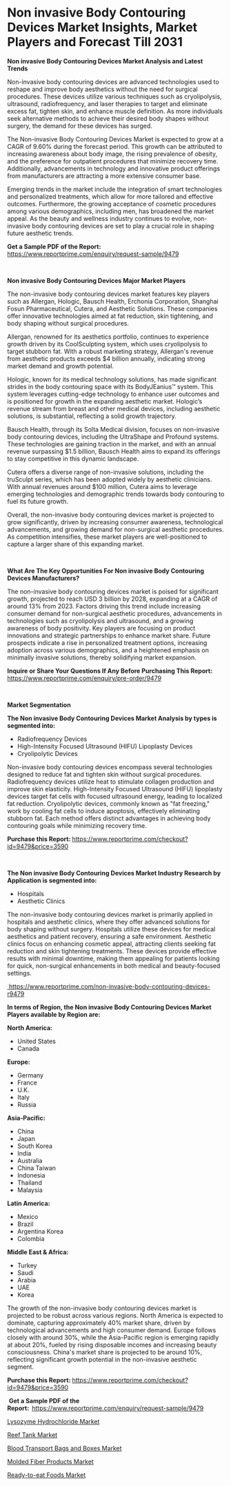 <p><h1>Non invasive Body Contouring Devices Market Insights, Market Players and Forecast Till 2031</h1></p><p><strong>Non invasive Body Contouring Devices Market Analysis and Latest Trends</strong></p>
<p><p>Non-invasive body contouring devices are advanced technologies used to reshape and improve body aesthetics without the need for surgical procedures. These devices utilize various techniques such as cryolipolysis, ultrasound, radiofrequency, and laser therapies to target and eliminate excess fat, tighten skin, and enhance muscle definition. As more individuals seek alternative methods to achieve their desired body shapes without surgery, the demand for these devices has surged.</p><p>The Non-invasive Body Contouring Devices Market is expected to grow at a CAGR of 9.60% during the forecast period. This growth can be attributed to increasing awareness about body image, the rising prevalence of obesity, and the preference for outpatient procedures that minimize recovery time. Additionally, advancements in technology and innovative product offerings from manufacturers are attracting a more extensive consumer base.</p><p>Emerging trends in the market include the integration of smart technologies and personalized treatments, which allow for more tailored and effective outcomes. Furthermore, the growing acceptance of cosmetic procedures among various demographics, including men, has broadened the market appeal. As the beauty and wellness industry continues to evolve, non-invasive body contouring devices are set to play a crucial role in shaping future aesthetic trends.</p></p>
<p><strong>Get a Sample PDF of the Report:&nbsp;</strong> <a href="https://www.reportprime.com/enquiry/request-sample/9479">https://www.reportprime.com/enquiry/request-sample/9479</a></p>
<p>&nbsp;</p>
<p><strong>Non invasive Body Contouring Devices Major Market Players</strong></p>
<p><p>The non-invasive body contouring devices market features key players such as Allergan, Hologic, Bausch Health, Erchonia Corporation, Shanghai Fosun Pharmaceutical, Cutera, and Aesthetic Solutions. These companies offer innovative technologies aimed at fat reduction, skin tightening, and body shaping without surgical procedures.</p><p>Allergan, renowned for its aesthetics portfolio, continues to experience growth driven by its CoolSculpting system, which uses cryolipolysis to target stubborn fat. With a robust marketing strategy, Allergan's revenue from aesthetic products exceeds $4 billion annually, indicating strong market demand and growth potential.</p><p>Hologic, known for its medical technology solutions, has made significant strides in the body contouring space with its BodyJEanius™ system. This system leverages cutting-edge technology to enhance user outcomes and is positioned for growth in the expanding aesthetic market. Hologic’s revenue stream from breast and other medical devices, including aesthetic solutions, is substantial, reflecting a solid growth trajectory.</p><p>Bausch Health, through its Solta Medical division, focuses on non-invasive body contouring devices, including the UltraShape and Profound systems. These technologies are gaining traction in the market, and with an annual revenue surpassing $1.5 billion, Bausch Health aims to expand its offerings to stay competitive in this dynamic landscape.</p><p>Cutera offers a diverse range of non-invasive solutions, including the truSculpt series, which has been adopted widely by aesthetic clinicians. With annual revenues around $100 million, Cutera aims to leverage emerging technologies and demographic trends towards body contouring to fuel its future growth.</p><p>Overall, the non-invasive body contouring devices market is projected to grow significantly, driven by increasing consumer awareness, technological advancements, and growing demand for non-surgical aesthetic procedures. As competition intensifies, these market players are well-positioned to capture a larger share of this expanding market.</p></p>
<p>&nbsp;</p>
<p><strong>What Are The Key Opportunities For Non invasive Body Contouring Devices Manufacturers?</strong></p>
<p><p>The non-invasive body contouring devices market is poised for significant growth, projected to reach USD 3 billion by 2028, expanding at a CAGR of around 13% from 2023. Factors driving this trend include increasing consumer demand for non-surgical aesthetic procedures, advancements in technologies such as cryolipolysis and ultrasound, and a growing awareness of body positivity. Key players are focusing on product innovations and strategic partnerships to enhance market share. Future prospects indicate a rise in personalized treatment options, increasing adoption across various demographics, and a heightened emphasis on minimally invasive solutions, thereby solidifying market expansion.</p></p>
<p><strong>Inquire or Share Your Questions If Any Before Purchasing This Report:</strong> <a href="https://www.reportprime.com/enquiry/pre-order/9479">https://www.reportprime.com/enquiry/pre-order/9479</a></p>
<p>&nbsp;</p>
<p><strong>Market Segmentation</strong></p>
<p><strong>The Non invasive Body Contouring Devices Market Analysis by types is segmented into:</strong></p>
<p><ul><li>Radiofrequency Devices</li><li>High-Intensity Focused Ultrasound (HIFU) Lipoplasty Devices</li><li>Cryolipolytic Devices</li></ul></p>
<p><p>Non-invasive body contouring devices encompass several technologies designed to reduce fat and tighten skin without surgical procedures. Radiofrequency devices utilize heat to stimulate collagen production and improve skin elasticity. High-Intensity Focused Ultrasound (HIFU) lipoplasty devices target fat cells with focused ultrasound energy, leading to localized fat reduction. Cryolipolytic devices, commonly known as "fat freezing," work by cooling fat cells to induce apoptosis, effectively eliminating stubborn fat. Each method offers distinct advantages in achieving body contouring goals while minimizing recovery time.</p></p>
<p><strong>Purchase this Report:&nbsp;</strong><a href="https://www.reportprime.com/checkout?id=9479&price=3590">https://www.reportprime.com/checkout?id=9479&price=3590</a></p>
<p>&nbsp;</p>
<p><strong>The Non invasive Body Contouring Devices Market Industry Research by Application is segmented into:</strong></p>
<p><ul><li>Hospitals</li><li>Aesthetic Clinics</li></ul></p>
<p><p>The non-invasive body contouring devices market is primarily applied in hospitals and aesthetic clinics, where they offer advanced solutions for body shaping without surgery. Hospitals utilize these devices for medical aesthetics and patient recovery, ensuring a safe environment. Aesthetic clinics focus on enhancing cosmetic appeal, attracting clients seeking fat reduction and skin tightening treatments. These devices provide effective results with minimal downtime, making them appealing for patients looking for quick, non-surgical enhancements in both medical and beauty-focused settings.</p></p>
<p><a href="https://www.reportprime.com/non-invasive-body-contouring-devices-r9479">&nbsp;https://www.reportprime.com/non-invasive-body-contouring-devices-r9479</a></p>
<p><strong>In terms of Region, the Non invasive Body Contouring Devices Market Players available by Region are:</strong></p>
<p>
    <p> <strong> North America: </strong>
        <ul>
            <li>United States</li>
            <li>Canada</li>
        </ul>
        </p> 
    <p> <strong> Europe: </strong>
        <ul>
            <li>Germany</li>
            <li>France</li>
            <li>U.K.</li>
            <li>Italy</li>
            <li>Russia</li>
        </ul>
        </p> 
    <p> <strong> Asia-Pacific: </strong>
        <ul>
            <li>China</li>
            <li>Japan</li>
            <li>South Korea</li>
            <li>India</li>
            <li>Australia</li>
            <li>China Taiwan</li>
            <li>Indonesia</li>
            <li>Thailand</li>
            <li>Malaysia</li>
        </ul>
        </p> 
    <p> <strong> Latin America: </strong>
        <ul>
            <li>Mexico</li>
            <li>Brazil</li>
            <li>Argentina Korea</li>
            <li>Colombia</li>
        </ul>
        </p> 
    <p> <strong> Middle East & Africa: </strong>
        <ul>
            <li>Turkey</li>
            <li>Saudi</li>
            <li>Arabia</li>
            <li>UAE</li>
            <li>Korea</li>
        </ul>
    </p>
    </p>
<p><p>The growth of the non-invasive body contouring devices market is projected to be robust across various regions. North America is expected to dominate, capturing approximately 40% market share, driven by technological advancements and high consumer demand. Europe follows closely with around 30%, while the Asia-Pacific region is emerging rapidly at about 20%, fueled by rising disposable incomes and increasing beauty consciousness. China's market share is projected to be around 10%, reflecting significant growth potential in the non-invasive aesthetic segment.</p></p>
<p><strong>Purchase this Report: </strong><a href="https://www.reportprime.com/checkout?id=9479&price=3590">https://www.reportprime.com/checkout?id=9479&price=3590</a></p>
<p>&nbsp;<strong>Get a Sample PDF of the Report:&nbsp;&nbsp;</strong><a href="https://www.reportprime.com/enquiry/request-sample/9479">https://www.reportprime.com/enquiry/request-sample/9479</a></p>
<p><strong></strong></p>
<p><p><a href="https://issuu.com/reportprime-2/docs/lysozyme-hydrochloride-market-size-_896d5a2d9e7307">Lysozyme Hydrochloride Market</a></p><p><a href="https://www.linkedin.com/pulse/reef-tank-market-growth-outlook-from-2024-2031-projecting-kcooe?trackingId=mSxEY326SfiIfdt9ABzktQ%3D%3D">Reef Tank Market</a></p><p><a href="https://medium.com/@patriciahanson2013/the-growth-of-the-blood-transport-bags-and-boxes-market-has-been-significant-driven-by-various-63771413000e">Blood Transport Bags and Boxes Market</a></p><p><a href="https://www.linkedin.com/pulse/driving-factors-behind-molded-fiber-products-market-trends-applications-ne9ff?trackingId=qPMK3MF7SWqCPUCkpUEDHQ%3D%3D">Molded Fiber Products Market</a></p><p><a href="https://medium.com/@patriciahanson2013/global-ready-to-eat-foods-market-trends-insights-into-growth-opportunities-and-challenges-cc411d3bf088">Ready-to-eat Foods Market</a></p></p>
